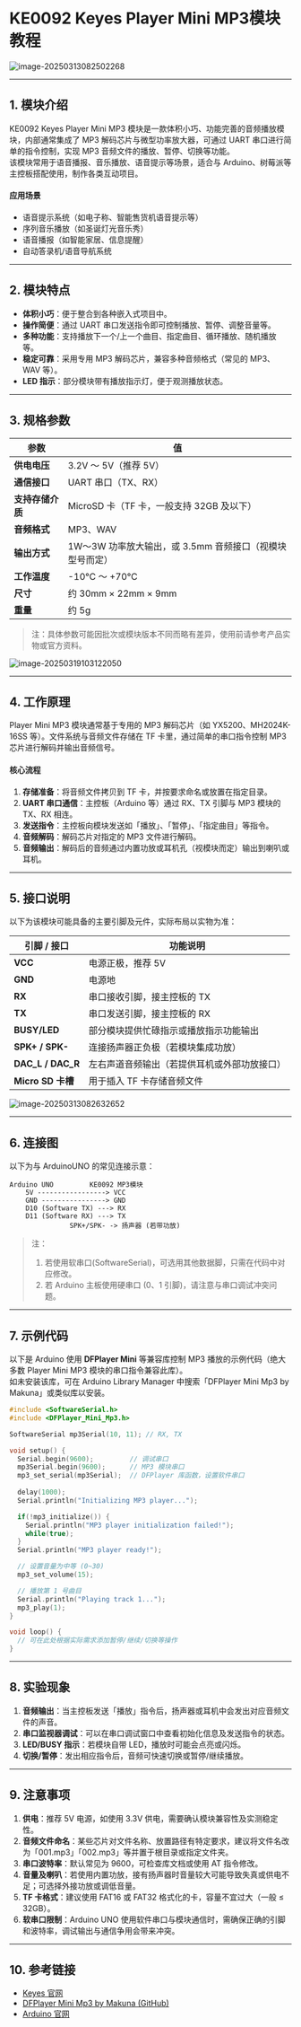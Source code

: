 # KE0092 Keyes Player Mini MP3模块教程

![image-20250313082502268](media/image-20250313082502268.png)

---

## **1. 模块介绍**

KE0092 Keyes Player Mini MP3 模块是一款体积小巧、功能完善的音频播放模块，内部通常集成了 MP3 解码芯片与微型功率放大器，可通过 UART 串口进行简单的指令控制，实现 MP3 音频文件的播放、暂停、切换等功能。  
该模块常用于语音播报、音乐播放、语音提示等场景，适合与 Arduino、树莓派等主控板搭配使用，制作各类互动项目。

#### **应用场景**
- 语音提示系统（如电子称、智能售货机语音提示等）  
- 序列音乐播放（如圣诞灯光音乐秀）  
- 语音播报（如智能家居、信息提醒）  
- 自动答录机/语音导航系统

---

## **2. 模块特点**

- **体积小巧**：便于整合到各种嵌入式项目中。  
- **操作简便**：通过 UART 串口发送指令即可控制播放、暂停、调整音量等。  
- **多种功能**：支持播放下一个/上一个曲目、指定曲目、循环播放、随机播放等。  
- **稳定可靠**：采用专用 MP3 解码芯片，兼容多种音频格式（常见的 MP3、WAV 等）。  
- **LED 指示**：部分模块带有播放指示灯，便于观测播放状态。  

---

## **3. 规格参数**

| 参数                | 值                                            |
|---------------------|-----------------------------------------------|
| **供电电压**        | 3.2V ～ 5V（推荐 5V）                         |
| **通信接口**        | UART 串口（TX、RX）                            |
| **支持存储介质**    | MicroSD 卡（TF 卡，一般支持 32GB 及以下）       |
| **音频格式**        | MP3、WAV                                       |
| **输出方式**        | 1W～3W 功率放大输出，或 3.5mm 音频接口（视模块型号而定） |
| **工作温度**        | -10℃ ～ +70℃                                  |
| **尺寸**            | 约 30mm × 22mm × 9mm                           |
| **重量**            | 约 5g                                         |

> 注：具体参数可能因批次或模块版本不同而略有差异，使用前请参考产品实物或官方资料。

![image-20250319103122050](media/image-20250319103122050.png)

---

## **4. 工作原理**

Player Mini MP3 模块通常基于专用的 MP3 解码芯片（如 YX5200、MH2024K-16SS 等）。文件系统与音频文件存储在 TF 卡里，通过简单的串口指令控制 MP3 芯片进行解码并输出音频信号。

#### **核心流程**  
1. **存储准备**：将音频文件拷贝到 TF 卡，并按要求命名或放置在指定目录。  
2. **UART 串口通信**：主控板（Arduino 等）通过 RX、TX 引脚与 MP3 模块的 TX、RX 相连。  
3. **发送指令**：主控板向模块发送如「播放」、「暂停」、「指定曲目」等指令。  
4. **音频解码**：解码芯片对指定的 MP3 文件进行解码。  
5. **音频输出**：解码后的音频通过内置功放或耳机孔（视模块而定）输出到喇叭或耳机。

---

## **5. 接口说明**

以下为该模块可能具备的主要引脚及元件，实际布局以实物为准：

| 引脚 / 接口   | 功能说明                                                           |
|---------------|--------------------------------------------------------------------|
| **VCC**       | 电源正极，推荐 5V                                                 |
| **GND**       | 电源地                                                             |
| **RX**        | 串口接收引脚，接主控板的 TX                                       |
| **TX**        | 串口发送引脚，接主控板的 RX                                       |
| **BUSY/LED**  | 部分模块提供忙碌指示或播放指示功能输出                            |
| **SPK+ / SPK-** | 连接扬声器正负极（若模块集成功放）                                 |
| **DAC_L / DAC_R** | 左右声道音频输出（若提供耳机或外部功放接口）                    |
| **Micro SD 卡槽** | 用于插入 TF 卡存储音频文件                                     |

![image-20250313082632652](media/image-20250313082632652.png)

---

## **6. 连接图**

以下为与 ArduinoUNO 的常见连接示意：

```
Arduino UNO         KE0092 MP3模块
    5V -----------------> VCC
    GND ----------------> GND
    D10 (Software TX) ---> RX
    D11 (Software RX) ---> TX
               SPK+/SPK- -> 扬声器 (若带功放)
```

> 注：  
> 1. 若使用软串口(SoftwareSerial)，可选用其他数据脚，只需在代码中对应修改。  
> 2. 若 Arduino 主板使用硬串口 (0、1 引脚)，请注意与串口调试冲突问题。

---

## **7. 示例代码**

以下是 Arduino 使用 **DFPlayer Mini** 等兼容库控制 MP3 播放的示例代码（绝大多数 Player Mini MP3 模块的串口指令兼容此库）。  
如未安装该库，可在 Arduino Library Manager 中搜索「DFPlayer Mini Mp3 by Makuna」或类似库以安装。

```cpp
#include <SoftwareSerial.h>
#include <DFPlayer_Mini_Mp3.h>

SoftwareSerial mp3Serial(10, 11); // RX, TX

void setup() {
  Serial.begin(9600);         // 调试串口
  mp3Serial.begin(9600);      // MP3 模块串口
  mp3_set_serial(mp3Serial);  // DFPlayer 库函数，设置软件串口
  
  delay(1000);
  Serial.println("Initializing MP3 player...");

  if(!mp3_initialize()) {
    Serial.println("MP3 player initialization failed!");
    while(true);
  }
  Serial.println("MP3 player ready!");

  // 设置音量为中等 (0~30)
  mp3_set_volume(15);

  // 播放第 1 号曲目
  Serial.println("Playing track 1...");
  mp3_play(1);
}

void loop() {
  // 可在此处根据实际需求添加暂停/继续/切换等操作
}
```

---

## **8. 实验现象**

1. **音频输出**：当主控板发送「播放」指令后，扬声器或耳机中会发出对应音频文件的声音。  
2. **串口监视器调试**：可以在串口调试窗口中查看初始化信息及发送指令的状态。  
3. **LED/BUSY 指示**：若模块自带 LED，播放时可能会点亮或闪烁。  
4. **切换/暂停**：发出相应指令后，音频可快速切换或暂停/继续播放。

---

## **9. 注意事项**

1. **供电**：推荐 5V 电源，如使用 3.3V 供电，需要确认模块兼容性及实测稳定性。  
2. **音频文件命名**：某些芯片对文件名称、放置路径有特定要求，建议将文件名改为「001.mp3」「002.mp3」等并置于根目录或指定文件夹。  
3. **串口波特率**：默认常见为 9600，可检查库文档或使用 AT 指令修改。  
4. **音量及喇叭**：若使用内置功放，接有扬声器时音量较大可能导致失真或供电不足；可选择外接功放或调低音量。  
5. **TF 卡格式**：建议使用 FAT16 或 FAT32 格式化的卡，容量不宜过大（一般 ≤ 32GB）。  
6. **软串口限制**：Arduino UNO 使用软件串口与模块通信时，需确保正确的引脚和波特率，调试输出与通信争用会带来冲突。  

---

## **10. 参考链接**

- [Keyes 官网](http://www.keyes-robot.com/)  
- [DFPlayer Mini Mp3 by Makuna (GitHub)](https://github.com/DFRobot/DFPlayer-Mini-mp3)  
- [Arduino 官网](https://www.arduino.cc/)  

